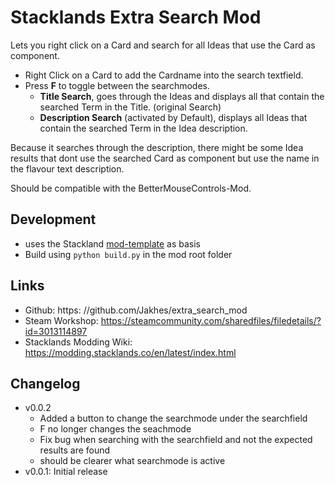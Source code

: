 # Stacklands Extra Search Mod

Lets you right click on a Card and search for all Ideas that use the Card as component.

- Right Click on a Card to add the Cardname into the search textfield.
- Press **F** to toggle between the searchmodes.
  - **Title Search**, goes through the Ideas and displays all that contain the searched Term in the Title. (original Search)
  - **Description Search** (activated by Default), displays all Ideas that contain the searched Term in the Idea description.

Because it searches through the description, there might be some Idea results that dont use the searched Card as component but use the name in the flavour text description.

Should be compatible with the BetterMouseControls-Mod.

## Development

- uses the Stackland [mod-template](https://github.com/stacklandsdev/mod-template) as basis
- Build using `python build.py` in the mod root folder

## Links

- Github: https: //github.com/Jakhes/extra_search_mod
- Steam Workshop: https://steamcommunity.com/sharedfiles/filedetails/?id=3013114897
- Stacklands Modding Wiki: https://modding.stacklands.co/en/latest/index.html

## Changelog

- v0.0.2
  - Added a button to change the searchmode under the searchfield
  - F no longer changes the seachmode
  - Fix bug when searching with the searchfield and not the expected results are found
  - should be clearer what searchmode is active
- v0.0.1: Initial release
